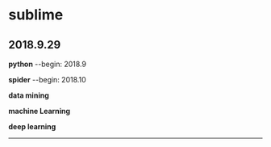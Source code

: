 
# sublime

2018.9.29
-------------------------

**python**  --begin: 2018.9

**spider**  --begin: 2018.10                     

**data mining**

**machine Learning**

**deep learning**

------------------------
